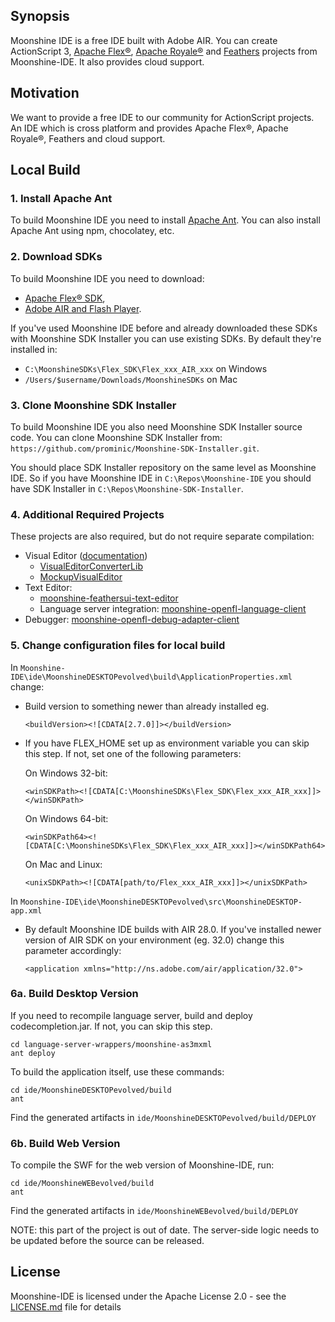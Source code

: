 ## Synopsis

Moonshine IDE is a free IDE built with Adobe AIR. You can create ActionScript 3, [Apache Flex®](https://flex.apache.org/), [Apache Royale®](http://royale.apache.org/) and [Feathers](https://feathersui.com/) projects from Moonshine-IDE. It also provides cloud support.

## Motivation

We want to provide a free IDE to our community for ActionScript projects. An IDE which is cross platform and provides Apache Flex®, Apache Royale®, Feathers and cloud support.

## Local Build

### 1. Install Apache Ant

To build Moonshine IDE you need to install [Apache Ant](https://ant.apache.org/manual/install.html). You can also install Apache Ant using npm, chocolatey, etc.

### 2. Download SDKs

To build Moonshine IDE you need to download: 
- [Apache Flex® SDK](https://flex.apache.org),
- [Adobe AIR and Flash Player](https://helpx.adobe.com/flash-player.html).

If you've used Moonshine IDE before and already downloaded these SDKs with Moonshine SDK Installer you can use existing SDKs. By default they're installed in:
- `C:\MoonshineSDKs\Flex_SDK\Flex_xxx_AIR_xxx` on Windows
- `/Users/$username/Downloads/MoonshineSDKs` on Mac

### 3. Clone Moonshine SDK Installer

To build Moonshine IDE you also need Moonshine SDK Installer source code. You can clone Moonshine SDK Installer from: `https://github.com/prominic/Moonshine-SDK-Installer.git`.

You should place SDK Installer repository on the same level as Moonshine IDE. So if you have Moonshine IDE in `C:\Repos\Moonshine-IDE` you should have SDK Installer in `C:\Repos\Moonshine-SDK-Installer`.

### 4. Additional Required Projects

These projects are also required, but do not require separate compilation:
- Visual Editor ([documentation](https://github.com/Moonshine-IDE/Moonshine-IDE/wiki/Visual-Editor-Architecture))
    - [VisualEditorConverterLib](https://github.com/Moonshine-IDE/VisualEditorConverterLib)
    - [MockupVisualEditor](https://github.com/Moonshine-IDE/MockupVisualEditor)
- Text Editor:
    - [moonshine-feathersui-text-editor](https://github.com/Moonshine-IDE/moonshine-feathersui-text-editor)
    - Language server integration:  [moonshine-openfl-language-client](https://github.com/Moonshine-IDE/moonshine-openfl-language-client) 
- Debugger:  [moonshine-openfl-debug-adapter-client](https://github.com/Moonshine-IDE/moonshine-openfl-debug-adapter-client)


### 5. Change configuration files for local build

In `Moonshine-IDE\ide\MoonshineDESKTOPevolved\build\ApplicationProperties.xml` change:
- Build version to something newer than already installed eg.

	```
	<buildVersion><![CDATA[2.7.0]]></buildVersion>
	```

- If you have FLEX_HOME set up as environment variable you can skip this step. If not, set one of the following parameters:

	On Windows 32-bit:
	```
	<winSDKPath><![CDATA[C:\MoonshineSDKs\Flex_SDK\Flex_xxx_AIR_xxx]]></winSDKPath>
	```
	
	On Windows 64-bit:
	```
	<winSDKPath64><![CDATA[C:\MoonshineSDKs\Flex_SDK\Flex_xxx_AIR_xxx]]></winSDKPath64>
	```
	
	On Mac and Linux:
	```
	<unixSDKPath><![CDATA[path/to/Flex_xxx_AIR_xxx]]></unixSDKPath>
	```

In `Moonshine-IDE\ide\MoonshineDESKTOPevolved\src\MoonshineDESKTOP-app.xml`
- By default Moonshine IDE builds with AIR 28.0. If you've installed newer version of AIR SDK on your environment (eg. 32.0) change this parameter accordingly:

	```
	<application xmlns="http://ns.adobe.com/air/application/32.0">
	```

### 6a. Build Desktop Version

If you need to recompile language server, build and deploy codecompletion.jar. If not, you can skip this step.

    cd language-server-wrappers/moonshine-as3mxml
    ant deploy


To build the application itself, use these commands:

    cd ide/MoonshineDESKTOPevolved/build
    ant 

Find the generated artifacts in `ide/MoonshineDESKTOPevolved/build/DEPLOY`

### 6b. Build Web Version

To compile the SWF for the web version of Moonshine-IDE, run:

    cd ide/MoonshineWEBevolved/build
    ant 


Find the generated artifacts in `ide/MoonshineWEBevolved/build/DEPLOY`

NOTE:  this part of the project is out of date.  The server-side logic needs to be updated before the source can be released.

## License

Moonshine-IDE is licensed under the Apache License 2.0 - see the [LICENSE.md](https://github.com/prominic/Moonshine-IDE/blob/master/LICENSE.MD) file for details




